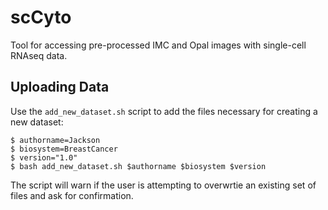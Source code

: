 # scCyto
Tool for accessing pre-processed IMC and Opal images with single-cell RNAseq data.

## Uploading Data
Use the `add_new_dataset.sh` script to add the files necessary for creating a new dataset:

```shell
$ authorname=Jackson
$ biosystem=BreastCancer
$ version="1.0"
$ bash add_new_dataset.sh $authorname $biosystem $version
```

The script will warn if the user is attempting to overwrtie an existing set of files and ask for confirmation.
